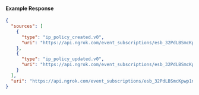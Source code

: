 <!-- Code generated for API Clients. DO NOT EDIT. -->

#### Example Response

```json
{
  "sources": [
    {
      "type": "ip_policy_created.v0",
      "uri": "https://api.ngrok.com/event_subscriptions/esb_32PdLBSmcKpwp1nqkRIhiBPD2J2/sources/ip_policy_created.v0"
    },
    {
      "type": "ip_policy_updated.v0",
      "uri": "https://api.ngrok.com/event_subscriptions/esb_32PdLBSmcKpwp1nqkRIhiBPD2J2/sources/ip_policy_updated.v0"
    }
  ],
  "uri": "https://api.ngrok.com/event_subscriptions/esb_32PdLBSmcKpwp1nqkRIhiBPD2J2/sources"
}
```

